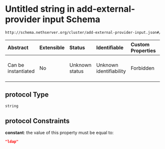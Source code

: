 # Untitled string in add-external-provider input Schema

```txt
http://schema.nethserver.org/cluster/add-external-provider-input.json#/anyOf/0/not/properties/protocol
```



| Abstract            | Extensible | Status         | Identifiable            | Custom Properties | Additional Properties | Access Restrictions | Defined In                                                                                           |
| :------------------ | :--------- | :------------- | :---------------------- | :---------------- | :-------------------- | :------------------ | :--------------------------------------------------------------------------------------------------- |
| Can be instantiated | No         | Unknown status | Unknown identifiability | Forbidden         | Allowed               | none                | [add-external-provider-input.json*](cluster/add-external-provider-input.json "open original schema") |

## protocol Type

`string`

## protocol Constraints

**constant**: the value of this property must be equal to:

```json
"ldap"
```

